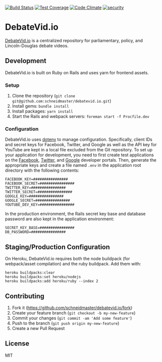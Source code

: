 [![Build Status](https://circleci.com/gh/schneidmaster/debatevid.io.svg?style=shield)](https://circleci.com/gh/schneidmaster/debatevid.io)
[![Test Coverage](https://codeclimate.com/github/schneidmaster/debatevid.io/badges/coverage.svg)](https://codeclimate.com/github/schneidmaster/debatevid.io/coverage)
[![Code Climate](https://codeclimate.com/github/schneidmaster/debatevid.io/badges/gpa.svg)](https://codeclimate.com/github/schneidmaster/debatevid.io)
[![security](https://hakiri.io/github/schneidmaster/debatevid.io/master.svg)](https://hakiri.io/github/schneidmaster/debatevid.io/master)

# DebateVid.io

[DebateVid.io](https://debatevid.io) is a centralized repository for parliamentary, policy, and Lincoln-Douglas debate videos. 

## Development

DebateVid.io is built on Ruby on Rails and uses yarn for frontend assets.

### Setup

1. Clone the repository (`git clone git@github.com:schneidmaster/debatevid.io.git`)
2. Install gems: `bundle install`
3. Install packages: `yarn install`
4. Start the Rails and webpack servers: `foreman start -f Procfile.dev`

### Configuration

DebateVid.io uses [dotenv](https://github.com/bkeepers/dotenv) to manage configuration. Specifically, client IDs and secret keys for Facebook, Twitter, and Google as well as the API key for YouTube are kept in a local file excluded from the Git repository. To set up your application for development, you need to first create test applications on the [Facebook](https://developers.facebook.com/apps), [Twitter](https://apps.twitter.com/), and [Google](https://console.developers.google.com/) developer portals. Then, generate the appropriate keys and create a file named `.env` in the application root directory with the following contents:

```
FACEBOOK_KEY=################
FACEBOOK_SECRET=################
TWITTER_KEY=################
TWITTER_SECRET=################
GOOGLE_KEY=################
GOOGLE_SECRET=################
YOUTUBE_DEV_KEY=################
```

In the production environment, the Rails secret key base and database password are also kept in the application environment:

```
SECRET_KEY_BASE=################
DB_PASSWORD=################
```

## Staging/Production Configuration

On Heroku, DebateVid.io requires both the node buildpack (for webpack/asset compilation) and the ruby buildpack. Add them with:

```
heroku buildpacks:clear
heroku buildpacks:set heroku/nodejs
heroku buildpacks:add heroku/ruby --index 2
```

## Contributing

1. Fork it (https://github.com/schneidmaster/debatevid.io/fork)
2. Create your feature branch (`git checkout -b my-new-feature`)
3. Commit your changes (`git commit -am 'Add some feature'`)
4. Push to the branch (`git push origin my-new-feature`)
5. Create a new Pull Request

## License

MIT
